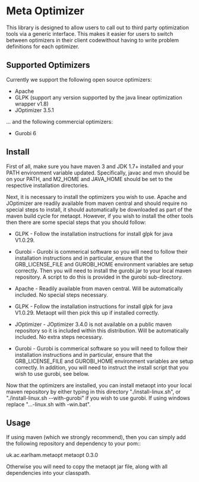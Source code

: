 Meta Optimizer
==============

This library is designed to allow users to call out to third party optimization tools via a generic interface.  This makes it easier for users to switch between optimizers in their client codewithout having to write problem definitions for each optimizer.


Supported Optimizers
--------------------

Currently we support the following open source optimizers:

* Apache
* GLPK (support any version supported by the java linear optimization wrapper v1.8)
* JOptimizer 3.5.1

... and the following commercial optimizers:

* Gurobi 6


Install
-------

First of all, make sure you have maven 3 and JDK 1.7+ installed and your PATH environment variable updated.   Specifically, javac and mvn should be on your PATH, and M2_HOME and JAVA_HOME should be set to the respective installation directories.

Next, it is necessary to install the optimizers you wish to use.  Apache and JOptimizer are readily available from maven central and should require no special steps to install, it should automatically be downloaded as part of the maven build cycle for metaopt.  However, if you wish to install the other tools then there are some special steps that you should follow:

* GLPK - Follow the installation instructions for install glpk for java V1.0.29.
* Gurobi - Gurobi is commerical software so you will need to follow their installation instructions and in particular, ensure that the GRB_LICENSE_FILE and GUROBI_HOME environment variables are setup correctly.  Then you will need to install the gurobi.jar to your local maven repository.  A script to do this is provided in the gurobi sub-directory.

* Apache - Readily available from maven central. Will be automatically included.  No special steps necessary.
* GLPK - Follow the installation instructions for install glpk for java V1.0.29.  Metaopt will then pick this up if installed correctly.
* JOptimizer - JOptimizer 3.4.0 is not available on a public maven repository so it is included within this distribution.  Will be automatically included.  No extra steps necessary.
* Gurobi - Gurobi is commerical software so you will need to follow their installation instructions and in particular, ensure that the GRB_LICENSE_FILE and GUROBI_HOME environment variables are setup correctly.  In addition, you will need to instruct the install script that you wish to use gurobi, see below.

Now that the optimizers are installed, you can install metaopt into your local maven repository by either typing in this directory "./install-linux.sh", or "./install-linux.sh --with-gurobi" if you wish to use gurobi.  If using windows replace "...-linux.sh with -win.bat".



Usage
-----

If using maven (which we strongly recommend), then you can simply add the following repository and dependency to your pom::

  <dependency>
    <groupId>uk.ac.earlham.metaopt</groupId>
    <artifactId>metaopt</artifactId>
    <version>0.3.0</version>
  </dependency>

Otherwise you will need to copy the metaopt jar file, along with all dependencies into your classpath.

